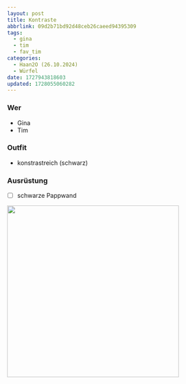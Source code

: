 ```yaml
---
layout: post
title: Kontraste
abbrlink: 09d2b71bd92d48ceb26caeed94395309
tags:
  - gina
  - tim
  - fav_tim
categories:
  - Haan2O (26.10.2024)
  - Würfel
date: 1727943818603
updated: 1728055060282
---
```


### Wer

- Gina
- Tim

### Outfit

- konstrastreich (schwarz)

### Ausrüstung

- [ ] schwarze Pappwand

<img src=":/c2bcc6aede054972998cf03fbc280144" width="400"/>
